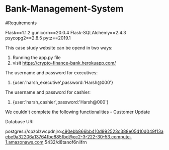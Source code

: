 # Bank-Management-System


#Requirements

Flask==1.1.2
gunicorn==20.0.4
Flask-SQLAlchemy==2.4.3
psycopg2==2.8.5
pytz==2019.1


This case study website can be opend in two ways:
1) Running the app.py file
2) visit https://crypto-finance-bank.herokuapp.com/

The username and password for executives:
1) {user:'harsh_executive',password:'Harsh@000'}

The username and password for cashier:
1) {user:'harsh_cashier',password:'Harsh@000'}

We couldn't complete the following functionalities - Customer Update

Database URI


postgres://cpzolzwcpdnjro:c90ebb866bb410d992523c388e05d10d049f13aebe9a32206a13764fbe885fbd@ec2-3-222-30-53.compute-1.amazonaws.com:5432/d8tanof6niifrn
